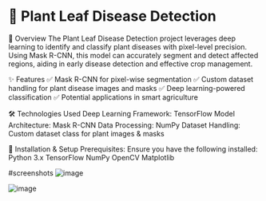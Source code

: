 # 🌿 Plant Leaf Disease Detection

📌 Overview
The Plant Leaf Disease Detection project leverages deep learning to identify and classify plant diseases with pixel-level precision. Using Mask R-CNN, this model can accurately segment and detect affected regions, aiding in early disease detection and effective crop management.

✨ Features
✅ Mask R-CNN for pixel-wise segmentation
✅ Custom dataset handling for plant disease images and masks
✅ Deep learning-powered classification
✅ Potential applications in smart agriculture

🛠 Technologies Used
Deep Learning Framework: TensorFlow
Model Architecture: Mask R-CNN
Data Processing: NumPy
Dataset Handling: Custom dataset class for plant images & masks

🚀 Installation & Setup
Prerequisites:
Ensure you have the following installed:
Python 3.x
TensorFlow
NumPy
OpenCV
Matplotlib

#screenshots
![image](https://github.com/ddeshav222/Plant-leaf-Disease-detection/assets/98301962/0fdfc297-fb9c-4791-bac6-79bceadeb792)

![image](https://github.com/ddeshav222/Plant-leaf-Disease-detection/assets/98301962/fd9d68cc-4f9c-4a03-891a-0e4ccd76f694)
